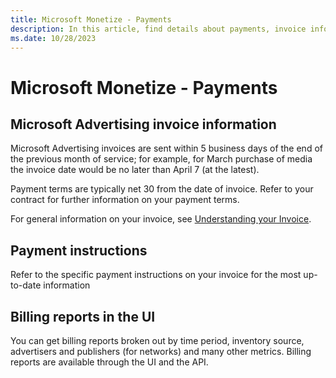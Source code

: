 ```yaml
---
title: Microsoft Monetize - Payments
description: In this article, find details about payments, invoice information, and billing reports.
ms.date: 10/28/2023
---
```


# Microsoft Monetize - Payments

## Microsoft Advertising invoice information

Microsoft Advertising invoices are sent within 5 business days of the end of the previous month of service; for example, for March purchase of media the invoice date would be no later than April 7 (at the latest).

Payment terms are typically net 30 from the date of invoice. Refer to your contract for further information on your payment terms.

For general information on your invoice, see [Understanding your Invoice](understanding-your-invoice.md).

## Payment instructions

Refer to the specific payment instructions on your invoice for the most up-to-date information

## Billing reports in the UI

You can get billing reports broken out by time period, inventory source, advertisers and publishers (for networks) and many other metrics. Billing reports are available through the UI and the API.
